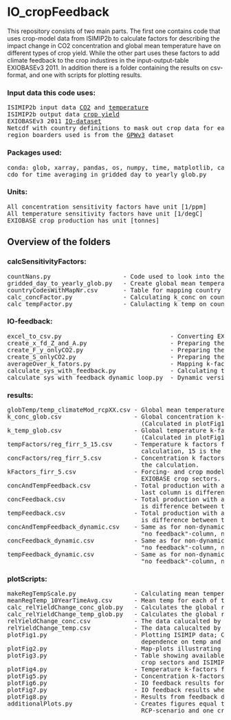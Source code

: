 # IO_cropFeedback

This repository consists of two main parts. The first one contains code that uses crop-model data from ISIMIP2b to calculate factors for describing the impact change in CO2 concentration and
global mean temperature have on different types of crop yield. While the other part uses these factors to add climate feedback to the crop industires in the input-output-table EXIOBASEv3 2011.
In addition there is a folder containing the results on csv-format, and one with scripts for plotting results. 

### Input data this code uses:
<pre>
ISIMIP2b input data <A href="https://doi.org/10.48364/ISIMIP.943362">CO2</A> and <A href="https://doi.org/10.48364/ISIMIP.208515">temperature</A> 
ISIMIP2b output data <A href="https://doi.org/10.48364/ISIMIP.682003.1">crop yield</A>
EXIOBASEv3 2011 <A href="https://doi.org/10.5281/zenodo.10148587">IO-dataset</A>
Netcdf with country definitions to mask out crop data for each EXIOBASE country separatly,
region boarders used is from the <A href="https://www.ciesin.columbia.edu/repository/metadata/ig/Browse/GriddedPopulationoftheWorldVersion3GPWv3NationalIdentifierGrid.html">GPWv3</A> dataset
</pre>

### Packages used:
<pre>
conda: glob, xarray, pandas, os, numpy, time, matplotlib, cartopy
cdo for time averaging in gridded_day_to_yearly_glob.py
</pre>

### Units:
<pre>
All concentration sensitivity factors have unit [1/ppm]
All temperature sensitivity factors have unit [1/degC]
EXIOBASE crop production has unit [tonnes]
</pre>

## Overview of the folders

### calcSensitivityFactors:
<pre>
countNans.py                    - Code used to look into the ISIMIP crop data and compare coverage.
gridded_day_to_yearly_glob.py   - Create global mean temperature time series from ISIMIP tas-files.
countryCodesWithMapNr.csv       - Table for mapping country code to right area in country masking file.
calc_concFactor.py              - Calculating k_conc on country level.
calc_tempFactor.py              - Calulacting k_temp on country level.
</pre>

### IO-feedback:
<pre>
excel_to_csv.py                              - Converting EXIOBASE xlsx files to csv. 
create_x_fd_Z_and_A.py                       - Preparing the IO matrices needed for the calculation from the EXIOBASE dataset.
create_F_y_onlyCO2.py                        - Preparing the IO matrices needed for the calculation from the EXIOBASE dataset.
create_S_onlyCO2.py                          - Preparing the IO matrices needed for the calculation from the EXIOBASE dataset.
averageOver_k_fators.py                      - Mapping k-factors from ISIMP crop cathegories to EXIOBASE crop sectors.
calculate_sys_with_feedback.py               - Calculating total production when feedback is applied.
calculate_sys_with_feedback_dynamic_loop.py  - Dynamic version of the feedback calculation, update and run for several years.
</pre>

### results:
<pre>
globTemp/temp_climateMod_rcpXX.csv - Global mean temperature timeseries [K] for the different forcing models and rcp's.
k_conc_glob.csv                    - Global concentration k-factor before averaging over all years. Used to check linearity.
                                     (Calculated in plotFig1.py)
k_temp_glob.csv                    - Global temperature k-factor for the forcing case rcp60 gfdl-esm2m. Used to check linearity.
                                     (Calculated in plotFig1.py)
tempFactors/reg_firr_5_15.csv      - Temperature k factors for each country, 5 means 5 first year in isimip data was skipped in the
                                     calculation, 15 is the averaging periode for the calculation.
concFactors/reg_firr_5.csv         - Concentration k factors for each country, 5 means 5 first year in isimip data was skipped in
                                     the calculation.
kFactors_firr_5.csv                - Forcing- and crop model- averaged temp and conc k-factors on country level mapped to the
                                     EXIOBASE crop sectors.
concAndTempFeedback.csv            - Total production with and without conc and temp feedback for all sectors and all countries,
                                     last column is difference between the two first ones.
concFeedback.csv                   - Total production with and without conc feedback for all sectors and all countries, last column
                                     is difference between the two first ones.
tempFeedback.csv                   - Total production with and without temp feedback for all sectors and all countries, last column
                                     is difference between the two first ones.
concAndTempFeedback_dynamic.csv    - Same as for non-dynamic case, but for 10 years. The "orig"-column (last column) is the
                                     "no feedback"-column, no diff-column.
concFeedback_dynamic.csv           - Same as for non-dynamic case, but for 10 years. The "orig"-column (last column) is the
                                     "no feedback"-column, no diff-column.
tempFeedback_dynamic.csv           - Same as for non-dynamic case, but for 10 years. The "orig"-column (last column) is the
                                     "no feedback"-column, no diff-column.
</pre>

### plotScripts:
<pre>
makeRegTempScale.py                - Calculating mean temperature for each of the EXIOBASE regions.
meanRegTemp_10YearTimeAvg.csv      - Mean temp for each of the EXIOBASE regions.
calc_relYieldChange_conc_glob.py   - Calculates the global relative yield changed plotted in figure 1 c)
calc_relYieldChange_temp_glob.py   - Calculates the global relative yield changed plotted in figure 1 d)
relYieldChange_conc.csv            - The data calucalted by calc_relYieldChange_conc_glob.py
relYieldChange_temp.csv            - The data calucalted by calc_relYieldChange_temp_glob.py
plotFig1.py                        - Plotting ISIMIP data; CO2 conc and temp timeseries + linearity check for the crop
                                     dependence on temp and conc.
plotFig2.py                        - Map-plots illustrating EXIOBASE countries and ISIMIP cropdata coverage.
plotFig3.py                        - Table showing available data in the ISIMIP dataset, and mapping used between EXIOBASE
                                     crop sectors and ISIMIP crop types.
plotFig4.py                        - Temperature k-factors for 4 crop types.
plotFig5.py                        - Concentration k-factors for 4 crop types.
plotFig6.py                        - IO feedback results for 4 crop types. 
plotFig7.py                        - IO feedback results where countries are sorted after mean temperature.
plotFig8.py                        - Results from feedback dynamic version.
additionalPlots.py                 - Creates figures equal to subfigure c-f in plotFig1.py. But with only including one
                                     RCP-scenario and one crop type in each figure.
</pre>






